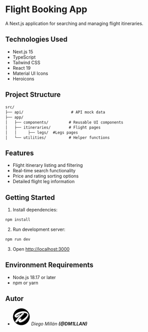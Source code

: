# Flight Booking App

A Next.js application for searching and managing flight itineraries.

## Technologies Used

- Next.js 15
- TypeScript
- Tailwind CSS
- React 19
- Material UI Icons
- Heroicons

## Project Structure

```
src/
├── api/                     # API mock data
├── app/
│   ├── components/         # Reusable UI components
│   ├── itineraries/        # Flight pages
│   │     ├── legs/  #Legs pages
│   └── utilities/          # Helper functions
```

## Features

- Flight itinerary listing and filtering
- Real-time search functionality
- Price and rating sorting options
- Detailed flight leg information

## Getting Started

1. Install dependencies:
```bash
npm install
```

2. Run development server:
```bash
npm run dev
```

3. Open [http://localhost:3000](http://localhost:3000)

## Environment Requirements

- Node.js 18.17 or later
- npm or yarn

## Autor
- ![D-Logo](public/D-Logo.svg) _Diego Millán **(@DM1LLAN)**_